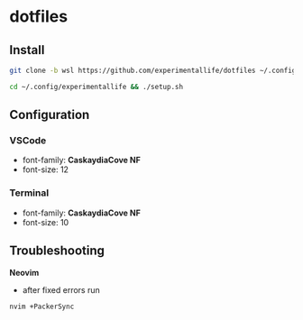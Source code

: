 # dotfiles

## Install

```sh
git clone -b wsl https://github.com/experimentallife/dotfiles ~/.config/experimentallife --depth 1
```

```sh
cd ~/.config/experimentallife && ./setup.sh
```

## Configuration

### VSCode

- font-family: **CaskaydiaCove NF**
- font-size: 12

### Terminal

- font-family: **CaskaydiaCove NF**
- font-size: 10

## Troubleshooting

**Neovim**

* after fixed errors run

```sh
nvim +PackerSync
```
